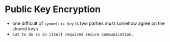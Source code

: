 # Public Key Encryption

- one difficult of  `symmetric key` is two parties must somehow agree on the shared keys
- `but to do so in itself requires secure communication. `
